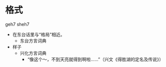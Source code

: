 



# 格式
geh7 sheh7
+ 在东台话里与“格局”相近。
  * 东台方言词典
+ 样子
  * 兴化方言词典
    - “像这个～，不到天亮就得到啊啦……”（兴文《得胜湖的定名及传说》）
